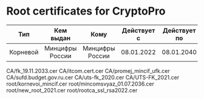 # Root certificates for CryptoPro

Тип|Кем выдан|Кому|Действует с|Действует по|Ссылка
:---:|:---:|:---:|:---:|:---:|:---:
Корневой|Минцифры России|Минцифры России|08.01.2022|08.01.2040|[kornevoi_mincif.cer](root/kornevoi_mincif.cer)

CA/fk_19.11.2033.cer
CA/itcom.cert.cer
CA/promej_mincif_ufk.cer
CA/sufd.budget.gov.ru.cer
CA/uts-fk_2020.cer
CA/UTS-FK_2021.cer
root/kornevoi_mincif.cer
root/mincomsvyaz_01.07.2036.cer
root/new_root_2021.cer
root/rootca_ssl_rsa2022.cer
